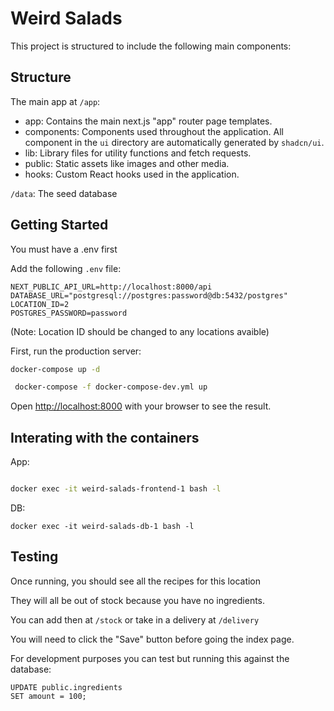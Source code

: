 # Weird Salads

This project is structured to include the following main components:

## Structure

The main app at `/app`:

- app: Contains the main next.js "app" router page templates.
- components: Components used throughout the application. All component in the `ui` directory are automatically generated by `shadcn/ui`.
- lib: Library files for utility functions and fetch requests.
- public: Static assets like images and other media.
- hooks: Custom React hooks used in the application.

`/data`: The seed database

## Getting Started

You must have a .env first

Add the following `.env` file:

```
NEXT_PUBLIC_API_URL=http://localhost:8000/api
DATABASE_URL="postgresql://postgres:password@db:5432/postgres"
LOCATION_ID=2
POSTGRES_PASSWORD=password
```

(Note: Location ID should be changed to any locations avaible)

First, run the production server:

```bash
docker-compose up -d
```

```bash
 docker-compose -f docker-compose-dev.yml up
 ```

Open [http://localhost:8000](http://localhost:8000) with your browser to see the result.

## Interating with the containers

App:
```bash

docker exec -it weird-salads-frontend-1 bash -l

```
DB:
```
docker exec -it weird-salads-db-1 bash -l

```

## Testing

Once running, you should see all the recipes for this location

They will all be out of stock because you have no ingredients.

You can add then at `/stock` or take in a delivery at `/delivery`

You will need to click the "Save" button before going the index page.

For development purposes you can test but running this against the database:

```psql
UPDATE public.ingredients
SET amount = 100;
```